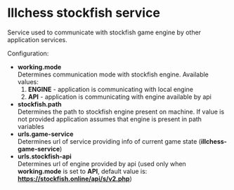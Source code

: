 # Illchess stockfish service

Service used to communicate with stockfish game engine by other application services.

Configuration:

* **working.mode**<br>
    Determines communication mode with stockfish engine. Available values:
    1. **ENGINE** - application is communicating with local engine
    2. **API** - application is communicating with engine available by api
* **stockfish.path**<br>
    Determines the path to stockfish engine present on machine. 
    If value is not provided application assumes that engine is present in path variables
* **urls.game-service**<br>
    Determines url of service providing info of current game state (**illchess-game-service**)
* **urls.stockfish-api**<br>
    Determines url of engine provided by api
    (used only when **working.mode** is set to **API**, default value is: **https://stockfish.online/api/s/v2.php**)
    